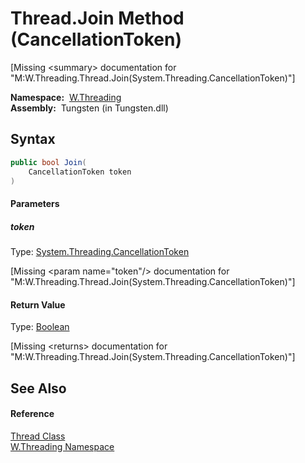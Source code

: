 Thread.Join Method (CancellationToken)
======================================
   
[Missing &lt;summary> documentation for "M:W.Threading.Thread.Join(System.Threading.CancellationToken)"]


  **Namespace:**  [W.Threading][1]  
  **Assembly:**  Tungsten (in Tungsten.dll)

Syntax
------

```csharp
public bool Join(
	CancellationToken token
)
```

#### Parameters

##### *token*
Type: [System.Threading.CancellationToken][2]  

[Missing &lt;param name="token"/> documentation for "M:W.Threading.Thread.Join(System.Threading.CancellationToken)"]


#### Return Value
Type: [Boolean][3]  

[Missing &lt;returns> documentation for "M:W.Threading.Thread.Join(System.Threading.CancellationToken)"]


See Also
--------

#### Reference
[Thread Class][4]  
[W.Threading Namespace][1]  

[1]: ../README.md
[2]: http://msdn.microsoft.com/en-us/library/dd384802
[3]: http://msdn.microsoft.com/en-us/library/a28wyd50
[4]: README.md